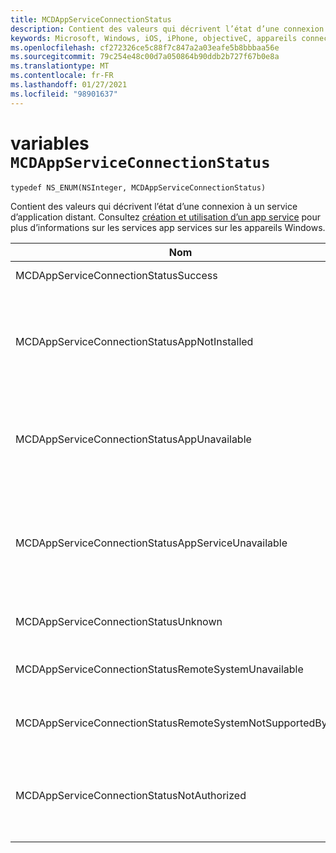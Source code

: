 ```yaml
---
title: MCDAppServiceConnectionStatus
description: Contient des valeurs qui décrivent l’état d’une connexion à un service d’application distant.
keywords: Microsoft, Windows, iOS, iPhone, objectiveC, appareils connectés, projet Rome
ms.openlocfilehash: cf272326ce5c88f7c847a2a03eafe5b8bbbaa56e
ms.sourcegitcommit: 79c254e48c00d7a050864b90ddb2b727f67b0e8a
ms.translationtype: MT
ms.contentlocale: fr-FR
ms.lasthandoff: 01/27/2021
ms.locfileid: "98901637"
---
```

# <a name="enum-mcdappserviceconnectionstatus"></a>variables `MCDAppServiceConnectionStatus`

```
typedef NS_ENUM(NSInteger, MCDAppServiceConnectionStatus)
```

Contient des valeurs qui décrivent l’état d’une connexion à un service d’application distant. Consultez [création et utilisation d’un app service](/windows/uwp/launch-resume/how-to-create-and-consume-an-app-service) pour plus d’informations sur les services app services sur les appareils Windows.

|Nom   |Valeur   |Description   |
|--------|-------|-------------|
|MCDAppServiceConnectionStatusSuccess | 0| La connexion à App service a été ouverte avec succès.|
|MCDAppServiceConnectionStatusAppNotInstalled | 1| Le package pour l’app service sur lequel une connexion a été tentée n’est pas installé sur l’appareil. Vérifiez que le package est installé avant d’essayer d’ouvrir une connexion à App service.|
|MCDAppServiceConnectionStatusAppUnavailable | 2| Le package pour l’app service sur lequel une connexion a été tentée est temporairement indisponible. Réessayez de vous connecter ultérieurement.|
|MCDAppServiceConnectionStatusAppServiceUnavailable | 3| L’application avec l’ID de package spécifié est installée et disponible, mais l’application ne déclare pas la prise en charge de l’app service spécifié. Vérifiez que le nom de l’app service et la version de l’application sont corrects.|
|MCDAppServiceConnectionStatusUnknown | 4| La connexion n’a pas pu être établie pour une raison inconnue.|
|MCDAppServiceConnectionStatusRemoteSystemUnavailable | 5| L’appareil ou l’application distant cible n’est plus disponible pour la connexion.|
|MCDAppServiceConnectionStatusRemoteSystemNotSupportedByApp | 6|L’application cliente n’est pas configurée pour prendre en charge la connectivité à distance.|
|MCDAppServiceConnectionStatusNotAuthorized | 7| L’appareil client n’est pas autorisé à prendre en charge la connectivité à distance. Cela peut se produire si un jeton non valide a été passé au MCDAppServiceConnection.|